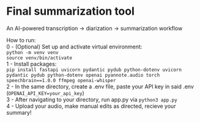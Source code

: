 # Final summarization tool
An AI-powered transcription -> diarization -> summarization workflow

How to run:\
0 - (Optional) Set up and activate virtual environment:\
`python -m venv venv`\
`source venv/bin/activate`\
1 - Install packages:\
`pip install fastapi uvicorn pydantic pydub python-dotenv uvicorn pydantic pydub python-dotenv openai pyannote.audio torch speechbrain==1.0.0 ffmpeg openai-whisper`\
2 - In the same directory, create a .env file, paste your API key in said .env (`OPENAI_API_KEY=your_api_key`)\
3 - After navigating to your directory, run app.py via `python3 app.py`   
4 - Upload your audio, make manual edits as directed, recieve your summary!

